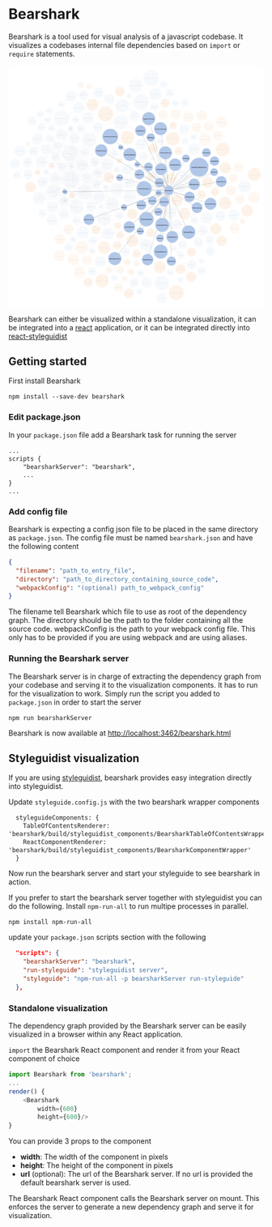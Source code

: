 # Bearshark
Bearshark is a tool used for visual analysis of a javascript codebase.
It visualizes a codebases internal file dependencies based on `import` or `require` statements.

![Preview1](./docs/example.PNG)

Bearshark can either be visualized within a standalone visualization, it can be integrated into a [react](https://reactjs.org/) application, or it can be integrated directly into [react-styleguidist](https://github.com/styleguidist/react-styleguidist)

## Getting started
First install Bearshark
```
npm install --save-dev bearshark
```

### Edit package.json
In your `package.json` file add a Bearshark task for running the server
```
...
scripts {
    "bearsharkServer": "bearshark",
    ...
}
...
```
### Add config file
Bearshark is expecting a config json file to be placed in the same directory as `package.json`.
The config file must be named `bearshark.json` and have the following content
```json
{
  "filename": "path_to_entry_file",
  "directory": "path_to_directory_containing_source_code",
  "webpackConfig": "(optional) path_to_webpack_config"
}
```
The filename tell Bearshark which file to use as root of the dependency graph. The directory should be the path to the folder containing all the source code.
webpackConfig is the path to your webpack config file. This only has to be provided if you are using webpack and are using aliases.

### Running the Bearshark server
The Bearshark server is in charge of extracting the dependency graph from your codebase and serving it to the visualization components. It has to run for the visualization to work.
Simply run the script you added to `package.json` in order to start the server
```
npm run bearsharkServer
```

Bearshark is now available at [http://localhost:3462/bearshark.html](http://localhost:3462/bearshark.html)

## Styleguidist visualization
If you are using [styleguidist](https://github.com/styleguidist/react-styleguidist), bearshark provides easy integration directly into styleguidist.

Update `styleguide.config.js` with the two bearshark wrapper components
```
  styleguideComponents: {
    TableOfContentsRenderer: 'bearshark/build/styleguidist_components/BearsharkTableOfContentsWrapper',
    ReactComponentRenderer: 'bearshark/build/styleguidist_components/BearsharkComponentWrapper'
  }
```

Now run the bearshark server and start your styleguide to see bearshark in action.

If you prefer to start the bearshark server together with styleguidist you can do the following.
Install `npm-run-all` to run multipe processes in parallel.
```
npm install npm-run-all
```
update your `package.json` scripts section with the following
```json
  "scripts": {
    "bearsharkServer": "bearshark",
    "run-styleguide": "styleguidist server",
    "styleguide": "npm-run-all -p bearsharkServer run-styleguide"
  },
```

### Standalone visualization
The dependency graph provided by the Bearshark server can be easily visualized in a browser within any React application.

`import` the Bearshark React component and render it from your React component of choice
```javascript
import Bearshark from 'bearshark';
...
render() {
    <Bearshark
        width={600}
        height={600}/>
}
```
You can provide 3 props to the component
* **width**: The width of the component in pixels
* **height**: The height of the component in pixels
* **url** (optional): The url of the Bearshark server. If no url is provided the default bearshark server is used.

The Bearshark React component calls the Bearshark server on mount. This enforces the server to generate a new dependency graph and serve it for visualization.
